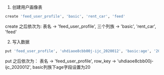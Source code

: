 1. 创建用户画像表
```sh
create 'feed_user_profile', 'basic', 'rent_car', 'feed'
```
create 之后依次为: 表名 -> 'feed_user_profile', 三个列族 -> 'basic', 'rent_car', 'feed'

2. 写入数据
```sh
put 'feed_user_profile', 'uhdiaoe8cbb00j-ijc_2020012', 'basic:age', '20'
```
put 之后依次为： 表名 -> 'feed_user_profile', row_key -> 'uhdiaoe8cbb00j-ijc_2020012', basic列族下age字段设置为20
